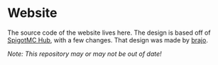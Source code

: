 # Website
The source code of the website lives here. The design is based off of [SpigotMC Hub](http://hub.spigotmc.org), with a few changes. That design was made by [brajo](https://github.com/brajo).

_Note: This repository may or may not be out of date!_
